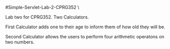 #Simple-Servlet-Lab-2-CPRG352 \

Lab two for CPRG352. Two Calculators.

First Calculator adds one to their age to inform them of how old they will be.

Second Calculator allows the users to perform four arithmetic operatons on two numbers.
